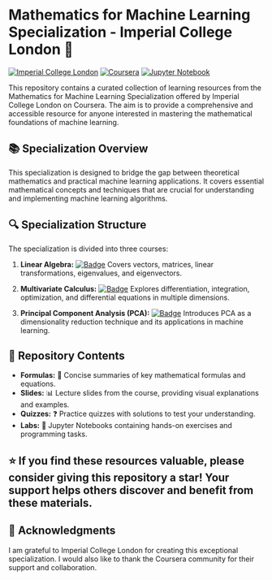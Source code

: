 # Mathematics for Machine Learning Specialization - Imperial College London 🧮

[![Imperial College London](https://img.shields.io/badge/Imperial_College_London-002147?style=for-the-badge&logo=Imperial_College_London&logoColor=white)](https://www.imperial.ac.uk/)
[![Coursera](https://img.shields.io/badge/Coursera-0056D2?style=for-the-badge&logo=Coursera&logoColor=white)](https://www.coursera.org/)
[![Jupyter Notebook](https://img.shields.io/badge/Jupyter-F37626.svg?&style=for-the-badge&logo=Jupyter&logoColor=white)](https://jupyter.org/)

This repository contains a curated collection of learning resources from the Mathematics for Machine Learning Specialization offered by Imperial College London on Coursera. The aim is to provide a comprehensive and accessible resource for anyone interested in mastering the mathematical foundations of machine learning.

## 📚 Specialization Overview

This specialization is designed to bridge the gap between theoretical mathematics and practical machine learning applications. It covers essential mathematical concepts and techniques that are crucial for understanding and implementing machine learning algorithms.

## 🔍 Specialization Structure

The specialization is divided into three courses:

1.  **Linear Algebra:**
    [![Badge](https://img.shields.io/badge/Course%201-Complete-green)](https://www.coursera.org/learn/linear-algebra-machine-learning)
    Covers vectors, matrices, linear transformations, eigenvalues, and eigenvectors.

2.  **Multivariate Calculus:**
    [![Badge](https://img.shields.io/badge/Course%202-Complete-green)](https://www.coursera.org/learn/multivariate-calculus-machine-learning)
    Explores differentiation, integration, optimization, and differential equations in multiple dimensions.

3.  **Principal Component Analysis (PCA):**
    [![Badge](https://img.shields.io/badge/Course%203-Complete-green)](https://www.coursera.org/learn/pca-machine-learning)
    Introduces PCA as a dimensionality reduction technique and its applications in machine learning.

## 📁 Repository Contents

*   **Formulas:** 📝 Concise summaries of key mathematical formulas and equations.
*   **Slides:** 📊 Lecture slides from the course, providing visual explanations and examples.
*   **Quizzes:** ❓ Practice quizzes with solutions to test your understanding.
*   **Labs:** 🧪 Jupyter Notebooks containing hands-on exercises and programming tasks.

## ⭐ If you find these resources valuable, please consider giving this repository a star! Your support helps others discover and benefit from these materials.

## 🙏 Acknowledgments

I am grateful to Imperial College London for creating this exceptional specialization. I would also like to thank the Coursera community for their support and collaboration.
